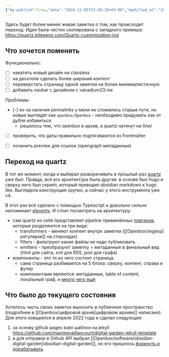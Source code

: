 ```yaml
---
{"dg-publish":true,"date":"2024-11-05T23:28:19+03:00","modified_at":"2024-11-05T23:30:05+03:00","permalink":"/forge/pereezd-bloga-na-quartz/","dgPassFrontmatter":true}
---
```




Здесь будет более менее живая заметка о том, как происходит переход. Идея была честно скопирована с западного примера: https://quartz.eilleeenz.com/Quartz-customization-log

## Что хочется поменять

Функционально:
- [ ] накатить новый дизайн на classless
- [ ] на десктопе сделать более широкий контент
- [ ] переверстать страницу одной заметки на более минималистичную
- [ ] добавить navbar с дизайном с vanadium23.me

Проблемы:
- [-] из-за наличия permalinks у меня не сломались старые пути, но новые выглядят как `openbox/Openbox` - необходимо придумать как от дубля избавиться
    - решилось тем, что openbox в архив, а quartz натянут на блог 
- [ ] проверить, что даты правильно подтягиваются из frontmatter
- [ ] починить preview для ссылок (opengraph метаданные)


## Переход на quartz

В тот же момент, когда и выбирал разворачивать в прошлый раз [quartz](https://quartz.jzhao.xyz/) уже был. Правда, вся его архитектура была другая: в основе был hugo и сверху него был скрипт, который приводил obsidian markdown к hugo like. Выглядела конструкция хрупко, а сейчас у этого инструмента уже v4. 

В этот раз всё сделано с помощью Typescript и довольно сильно напоминает [eleventy](https://www.11ty.dev/). И стоит посмотреть на архитектуру:
- сам quartz из себя представляет pipeline применённых [плагинов](https://quartz.jzhao.xyz/configuration#plugins), которые разделяются на три вида:
    - transformers - меняют контент внутри заметки ([[Openbox/regexp|регулярки]] на стероидах) 
    - filters - фильтруют какие файлы не надо публиковать
    - emitters - преобразуют заметку + метаданные в финальный вид (html для сайта, xml для RSS, json для графа)
- компоненты - это то из чего состоит страница.
    - сама страница разбивается на 5 блока: сверху, контент, справа и футер
    - компонентами являются: метаданные, table of content, локальный граф, и [много чего ещё](https://quartz.jzhao.xyz/tags/component)



## Что было до текущего состояния

Хотелось часть своих заметок выносить в публичное пространство (подробнее в [[Openbox/цифровой архив|цифровом архиве]] написано). Для этого ковырялся в апреле 2022 года и сделал следующее:
1. за основу github pages взял шаблон на jekyll https://github.com/maximevaillancourt/digital-garden-jekyll-template
2. а для отправки в Github API выбрал [[Openbox/software/obsidian-digital-garden|obsidian-digital-garden]], но его пришлось [форкнуть и дорабатывать](https://github.com/oleeskild/obsidian-digital-garden/commit/5e883d52a917fdecbef4c2680bd08be9c8706f74)
